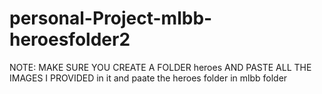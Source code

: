 # personal-Project-mlbb-heroesfolder2

NOTE: MAKE SURE YOU CREATE A FOLDER heroes AND PASTE ALL THE IMAGES I PROVIDED in it and paate the heroes folder in mlbb folder
